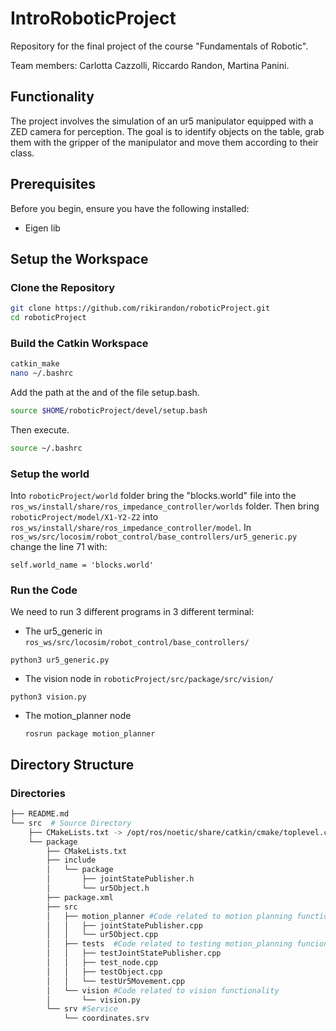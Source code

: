 
# IntroRoboticProject

Repository for the final project of the course "Fundamentals of Robotic".

Team members: Carlotta Cazzolli, Riccardo Randon, Martina Panini. 

## Functionality

The project involves the simulation of an ur5 manipulator equipped with a ZED camera for perception. The goal is to identify objects on the table, grab them with the gripper of the manipulator and move them according to their class.

## Prerequisites

Before you begin, ensure you have the following installed:

- Eigen lib

## Setup the Workspace
### Clone the Repository

```bash
git clone https://github.com/rikirandon/roboticProject.git
cd roboticProject
```
### Build the Catkin Workspace
```bash
catkin_make
nano ~/.bashrc
```
Add the path at the and of the file setup.bash.
```bash
source $HOME/roboticProject/devel/setup.bash
```
Then execute.
```bash 
source ~/.bashrc
```
### Setup the world
Into ``roboticProject/world`` folder bring the "blocks.world" file into the ``ros_ws/install/share/ros_impedance_controller/worlds`` folder. 
Then bring ``roboticProject/model/X1-Y2-Z2`` into ``ros_ws/install/share/ros_impedance_controller/model``.
In ``ros_ws/src/locosim/robot_control/base_controllers/ur5_generic.py`` change the line 71 with:
```
self.world_name = 'blocks.world'
```
### Run the Code
We need to run 3 different programs in 3 different terminal:
- The ur5_generic in ``ros_ws/src/locosim/robot_control/base_controllers/``
```
python3 ur5_generic.py
```
- The vision node in ``roboticProject/src/package/src/vision/``
```
python3 vision.py
```
- The motion_planner node 
  ```
  rosrun package motion_planner
  ```
## Directory Structure

### Directories

```bash
├── README.md
└── src  # Source Directory
    ├── CMakeLists.txt -> /opt/ros/noetic/share/catkin/cmake/toplevel.cmake
    └── package
        ├── CMakeLists.txt
        ├── include
        │   └── package
        │       ├── jointStatePublisher.h
        │       └── ur5Object.h
        ├── package.xml
        ├── src
        │   ├── motion_planner #Code related to motion planning functionality
        │   │   ├── jointStatePublisher.cpp
        │   │   └── ur5Object.cpp
        │   ├── tests  #Code related to testing motion_planning funcionality
        │   │   ├── testJointStatePublisher.cpp
        │   │   ├── test_node.cpp
        │   │   ├── testObject.cpp
        │   │   └── testUr5Movement.cpp
        │   └── vision #Code related to vision functionality
        │       └── vision.py
        └── srv #Service
            └── coordinates.srv
```


